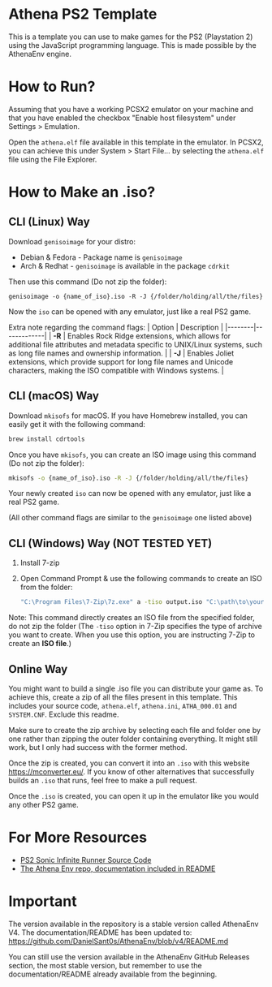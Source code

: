 # Athena PS2 Template

This is a template you can use to make games for the PS2 (Playstation 2) using the JavaScript programming language.
This is made possible by the AthenaEnv engine.

# How to Run?

Assuming that you have a working PCSX2 emulator on your machine and that you have enabled the
checkbox "Enable host filesystem" under Settings > Emulation.

Open the `athena.elf` file available in this template in the emulator.
In PCSX2, you can achieve this under System > Start File... by selecting the `athena.elf` file using the File Explorer.

# How to Make an .iso?

## CLI (Linux) Way
Download `genisoimage` for your distro: 
 - Debian & Fedora - Package name is `genisoimage`
 - Arch & Redhat - `genisoimage` is available in the package `cdrkit`

 Then use this command (Do not zip the folder):

 ```
 genisoimage -o {name_of_iso}.iso -R -J {/folder/holding/all/the/files}   
```
 
 Now the `iso` can be opened with any emulator, just like a real PS2 game.
 
 Extra note regarding the command flags: 
 | Option | Description |
 |--------|-------------|
 | **-R** | Enables Rock Ridge extensions, which allows for additional file attributes and metadata specific to UNIX/Linux systems, such as long file names and ownership information. |
 | **-J** | Enables Joliet extensions, which provide support for long file names and Unicode characters, making the ISO compatible with Windows systems. |

## CLI (macOS) Way

Download `mkisofs` for macOS. If you have Homebrew installed, you can easily get it with the following command:

```bash
brew install cdrtools
```

Once you have `mkisofs`, you can create an ISO image using this command (Do not zip the folder):

```bash
mkisofs -o {name_of_iso}.iso -R -J {/folder/holding/all/the/files}
```

Your newly created `iso` can now be opened with any emulator, just like a real PS2 game.

(All other command flags are similar to the `genisoimage` one listed above)

## CLI (Windows) Way (NOT TESTED YET)
1. Install 7-zip
2. Open Command Prompt & use the following commands to create an ISO from the folder:

   ```bash
   "C:\Program Files\7-Zip\7z.exe" a -tiso output.iso "C:\path\to\your\folder\*"
   ```

Note: This command directly creates an ISO file from the specified folder, do not zip the folder
(The `-tiso` option in 7-Zip specifies the type of archive you want to create. When you use this option, you are instructing 7-Zip to create an **ISO file**.) 


## Online Way
You might want to build a single .iso file you can distribute your game as.
To achieve this, create a zip of all the files present in this template.
This includes your source code, `athena.elf`, `athena.ini`, `ATHA_000.01` and `SYSTEM.CNF`.
Exclude this readme.

Make sure to create the zip archive by selecting each file and folder one by one rather than zipping the outer folder
containing everything. It might still work, but I only had success with the former method.

Once the zip is created, you can convert it into an `.iso` with this website https://mconverter.eu/.
If you know of other alternatives that successfully builds an `.iso` that runs, feel free to make a pull request.

Once the `.iso` is created, you can open it up in the emulator like you would any other PS2 game.

# For More Resources

- [PS2 Sonic Infinite Runner Source Code](https://github.com/DevWill-hub/Sonic-Infinite-Runner-PS2)
- [The Athena Env repo, documentation included in README](https://github.com/DanielSant0s/AthenaEnv)

# Important

The version available in the repository is a stable version called AthenaEnv V4. The documentation/README has been updated to: https://github.com/DanielSant0s/AthenaEnv/blob/v4/README.md

You can still use the version available in the AthenaEnv GitHub Releases section, the most stable version, but remember to use the documentation/README already available from the beginning.
